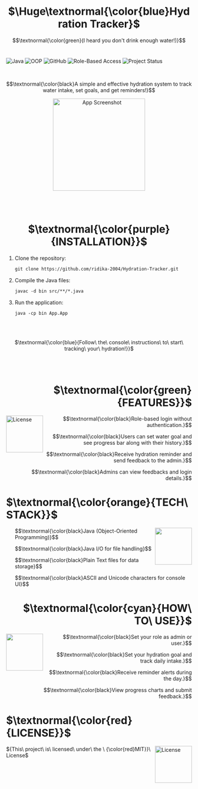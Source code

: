 <h1 align="center" font-style="bold">
  $\Huge\textnormal{\color{blue}Hydration Tracker}$
</h1>

$$\textnormal{\color{green}(I heard you don't drink enough water!)}$$
<br>

![Java](https://img.shields.io/badge/Java-ED8B00?style=for-the-badge&logo=java&logoColor=white)
![OOP](https://img.shields.io/badge/Object--Oriented%20Programming-%2300A896?style=for-the-badge)
![GitHub](https://img.shields.io/badge/Version%20Control-GitHub-%23181717?style=for-the-badge&logo=github)
![Role-Based Access](https://img.shields.io/badge/Access%20Control-Role--Based-%23008CBA?style=for-the-badge)
![Project Status](https://img.shields.io/badge/Project-Active-green?style=for-the-badge)

<br>

$$\textnormal{\color{black}A simple and effective hydration system to track water intake, set goals, and get reminders!}$$

<p align="center">
  <img src="https://github.com/user-attachments/assets/f4709f88-11a4-4663-8ec7-eea8aa6d5a6c" alt="App Screenshot" width=250>
</p>
<br><br>

<h1 align="center"> 
  $\textnormal{\color{purple}{INSTALLATION}}$
</h1>

1. Clone the repository:
   ```diff
   git clone https://github.com/ridika-2004/Hydration-Tracker.git
   ```

2. Compile the Java files:
   ```diff
   javac -d bin src/**/*.java
   ```

3. Run the application:
   ```diff
   java -cp bin App.App
   ```

<br><br>

<p align="center"> $\textnormal{\color{blue}{Follow\ the\ console\ instructions\ to\ start\ tracking\ your\ hydration!}}$ </p>

<br><br>

<h1 align="right"> 
  $\textnormal{\color{green}{FEATURES}}$ 
</h1>

<img src="https://github.com/user-attachments/assets/ef2c2486-3d9c-46b2-a062-b559e5093dbc" alt="License" width="100" align="left" style="vertical-align: bottom;" />

<ul align="right">
  <p align= "right">$$\textnormal{\color{black}Role-based login without authentication.}$$</p>
  <p align= "right">$$\textnormal{\color{black}Users can set water goal and see progress bar along with their history.}$$</p>
  <p align= "right">$$\textnormal{\color{black}Receive hydration reminder and send feedback to the admin.}$$</p>
  <p align= "right">$$\textnormal{\color{black}Admins can view feedbacks and login details.}$$</p>
</ul>

<h1 align="left"> 
  $\textnormal{\color{orange}{TECH\ STACK}}$
</h1>
<img src="https://github.com/user-attachments/assets/8d118f8d-31d5-4f50-9b56-e7b196910cdf" width="100" align="right" style="vertical-align: bottom;" />

<ul align="left">
  <p align="left">$$\textnormal{\color{black}Java (Object-Oriented Programming)}$$</p>
  <p align="left">$$\textnormal{\color{black}Java I/O for file handling}$$</p>
  <p align="left">$$\textnormal{\color{black}Plain Text files for data storage}$$</p>
  <p align="left">$$\textnormal{\color{black}ASCII and Unicode characters for console UI}$$</p>
</ul>

<h1 align="right"> 
  $\textnormal{\color{cyan}{HOW\ TO\ USE}}$
</h1>
<img src="https://github.com/user-attachments/assets/c9b0d8b0-dcaf-4814-a904-8a847f137ff6" width="100" align="left" style="vertical-align: bottom;" />


<ul align="right">
  <p align="right">$$\textnormal{\color{black}Set your role as admin or user.}$$</p>
  <p align="right">$$\textnormal{\color{black}Set your hydration goal and track daily intake.}$$</p>
  <p align="right">$$\textnormal{\color{black}Receive reminder alerts during the day.}$$</p>
  <p align="right">$$\textnormal{\color{black}View progress charts and submit feedback.}$$</p>
</ul>


<h1 align="left"> $\textnormal{\color{red}{LICENSE}}$ </h1>
<img src="https://github.com/user-attachments/assets/e3f311ef-1d75-4da0-bcb1-dca8fb7e59d4" alt="License" width="100" align="right" style="vertical-align: bottom;" />
<p align="left">${This\ project\ is\ licensed\ under\ the \ {\color{red}MIT}}\ License$</p>

